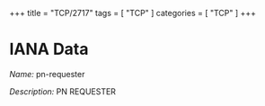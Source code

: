 +++
title = "TCP/2717"
tags = [ "TCP" ]
categories = [ "TCP" ]
+++

# IANA Data

_Name:_ pn-requester

_Description:_ PN REQUESTER

